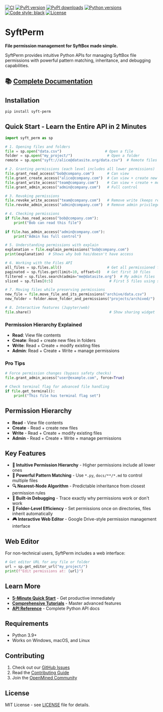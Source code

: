 [![CI](https://github.com/OpenMined/syft-perm/actions/workflows/test.yml/badge.svg)](https://github.com/OpenMined/syft-perm/actions/workflows/test.yml)
[![PyPI version](https://img.shields.io/pypi/v/syft-perm.svg)](https://pypi.org/project/syft-perm/)
[![PyPI downloads](https://img.shields.io/pypi/dm/syft-perm.svg)](https://pypi.org/project/syft-perm/)
[![Python versions](https://img.shields.io/pypi/pyversions/syft-perm.svg)](https://pypi.org/project/syft-perm/)
[![Code style: black](https://img.shields.io/badge/code%20style-black-000000.svg)](https://github.com/psf/black)
[![License](https://img.shields.io/github/license/OpenMined/syft-perm.svg)](https://github.com/OpenMined/syft-perm/blob/main/LICENSE)

# SyftPerm

**File permission management for SyftBox made simple.**

SyftPerm provides intuitive Python APIs for managing SyftBox file permissions with powerful pattern matching, inheritance, and debugging capabilities.

## 📚 **[Complete Documentation](https://openmined.github.io/syft-perm/)**

## Installation

```bash
pip install syft-perm
```

## Quick Start - Learn the Entire API in 2 Minutes

```python
import syft_perm as sp

# 1. Opening files and folders
file = sp.open("data.csv")                    # Open a file
folder = sp.open("my_project/")                # Open a folder
remote = sp.open("syft://alice@datasite.org/data.csv")  # Remote files

# 2. Granting permissions (each level includes all lower permissions)
file.grant_read_access("bob@company.com")      # Can view
file.grant_create_access("alice@company.com")  # Can view + create new files
file.grant_write_access("team@company.com")    # Can view + create + modify
file.grant_admin_access("admin@company.com")   # Full control

# 3. Revoking permissions
file.revoke_write_access("team@company.com")   # Remove write (keeps read/create)
file.revoke_admin_access("admin@company.com")  # Remove admin privileges

# 4. Checking permissions
if file.has_read_access("bob@company.com"):
    print("Bob can read this file")
    
if file.has_admin_access("admin@company.com"):
    print("Admin has full control")

# 5. Understanding permissions with explain
explanation = file.explain_permissions("bob@company.com")
print(explanation)  # Shows why bob has/doesn't have access

# 6. Working with the Files API
all_files = sp.files.all()                     # Get all permissioned files
paginated = sp.files.get(limit=10, offset=0)   # Get first 10 files
filtered = sp.files.search(admin="me@datasite.org")  # My admin files
sliced = sp.files[0:5]                          # First 5 files using slice

# 7. Moving files while preserving permissions
new_file = file.move_file_and_its_permissions("archive/data.csv")
new_folder = folder.move_folder_and_permissions("projects/archived/")

# 8. Interactive features (Jupyter/web)
file.share()                                    # Show sharing widget
```

### Permission Hierarchy Explained
- **Read**: View file contents
- **Create**: Read + create new files in folders
- **Write**: Read + Create + modify existing files  
- **Admin**: Read + Create + Write + manage permissions

### Pro Tips
```python
# Force permission changes (bypass safety checks)
file.grant_admin_access("user@example.com", force=True)

# Check terminal flag for advanced file handling
if file.get_terminal():
    print("This file has terminal flag set")
```

## Permission Hierarchy

- **Read** - View file contents
- **Create** - Read + create new files  
- **Write** - Read + Create + modify existing files
- **Admin** - Read + Create + Write + manage permissions

## Key Features

- **🎯 Intuitive Permission Hierarchy** - Higher permissions include all lower ones
- **🌟 Powerful Pattern Matching** - Use `*.py`, `docs/**/*.md` to control multiple files
- **🔍 Nearest-Node Algorithm** - Predictable inheritance from closest permission rules
- **🐛 Built-in Debugging** - Trace exactly why permissions work or don't work
- **📁 Folder-Level Efficiency** - Set permissions once on directories, files inherit automatically
- **🎮 Interactive Web Editor** - Google Drive-style permission management interface

## Web Editor

For non-technical users, SyftPerm includes a web interface:

```python
# Get editor URL for any file or folder
url = sp.get_editor_url("my_project/")
print(f"Edit permissions at: {url}")
```

## Learn More

- **[5-Minute Quick Start](https://openmined.github.io/syft-perm/quickstart.html)** - Get productive immediately
- **[Comprehensive Tutorials](https://openmined.github.io/syft-perm/tutorials/)** - Master advanced features
- **[API Reference](https://openmined.github.io/syft-perm/api/)** - Complete Python API docs

## Requirements

- Python 3.9+
- Works on Windows, macOS, and Linux

## Contributing

1. Check out our [GitHub Issues](https://github.com/OpenMined/syft-perm/issues)
2. Read the [Contributing Guide](CONTRIBUTING.md)
3. Join the [OpenMined Community](https://openmined.org/)

## License

MIT License - see [LICENSE](LICENSE) file for details.
